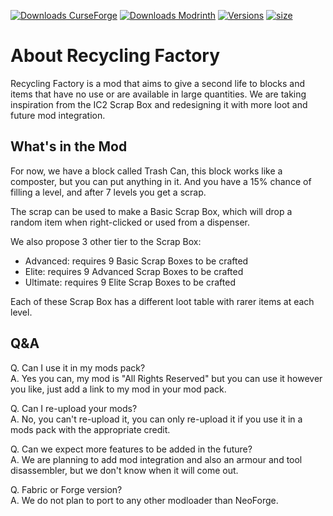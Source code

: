 [![Downloads CurseForge](https://img.shields.io/curseforge/dt/955992?style=for-the-badge&logo=curseforge&labelColor=2D2D2D&color=f16436)](https://www.curseforge.com/minecraft/mc-mods/diabololib)
[![Downloads Modrinth](https://img.shields.io/modrinth/dt/hUeZqJNG?style=for-the-badge&logo=modrinth&labelColor=2D2D2D&color=00AF5C)](https://www.curseforge.com/minecraft/mc-mods/diabololib)
[![Versions](http://cf.way2muchnoise.eu/versions/955992.svg?badge_style=for_the_badge)](https://www.curseforge.com/minecraft/mc-mods/diabololib/files)
[![size](https://img.shields.io/github/repo-size/AlasDiablo/Recycling-Factory?style=for-the-badge&labelColor=2D2D2D)](https://github.com/AlasDiablo/Diabolo-Lib)

# About Recycling Factory

Recycling Factory is a mod that aims to give a second life to blocks and items that have no use or are available in large quantities.
We are taking inspiration from the IC2 Scrap Box and redesigning it with more loot and future mod integration.

## What's in the Mod

For now, we have a block called Trash Can, this block works like a composter, but you can put anything in it.
And you have a 15% chance of filling a level, and after 7 levels you get a scrap.

The scrap can be used to make a Basic Scrap Box, which will drop a random item when right-clicked or used from a dispenser.

We also propose 3 other tier to the Scrap Box:

- Advanced: requires 9 Basic Scrap Boxes to be crafted
- Elite: requires 9 Advanced Scrap Boxes to be crafted
- Ultimate: requires 9 Elite Scrap Boxes to be crafted

Each of these Scrap Box has a different loot table with rarer items at each level.

## Q&A

Q. Can I use it in my mods pack?<br/>
A. Yes you can, my mod is "All Rights Reserved" but you can use it however you like,
just add a link to my mod in your mod pack.


Q. Can I re-upload your mods?<br/>
A. No, you can't re-upload it, you can only re-upload it if you use it in a mods pack with the appropriate credit.


Q. Can we expect more features to be added in the future?<br/>
A. We are planning to add mod integration and also an armour and tool disassembler, but we don't know when it will come out.


Q. Fabric or Forge version?<br/>
A. We do not plan to port to any other modloader than NeoForge.

